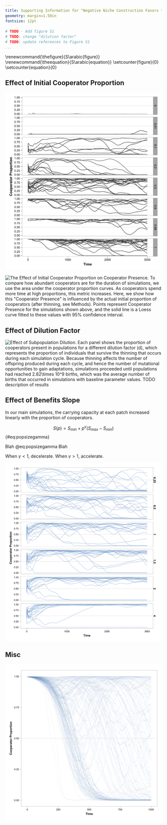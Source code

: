 ```yaml
---
title: Supporting Information for "Negative Niche Construction Favors the Evolution of Cooperation"
geometry: margin=1.50in
fontsize: 12pt

# TODO - Add figure S1
# TODO: change "dilution factor"
# TODO: update references to Figure S1
...
```


\renewcommand{\thefigure}{S\arabic{figure}}
\renewcommand{\theequation}{S\arabic{equation}}
\setcounter{figure}{0}
\setcounter{equation}{0}


## Effect of Initial Cooperator Proportion

![**Effect of Initial Cooperator Proportion.** Each panel shows the proportion of cooperators present in populations that started with a different initial cooperator proportion ($p_0$).](../figures/p0sweep_time.png)

![**The Effect of Initial Cooperator Proportion on Cooperator Presence.** To compare how abundant cooperators are for the duration of simulations, we use the area under the cooperator proportion curves. As cooperators spend more time at high proportions, this metric increases. Here, we show how this "Cooperator Presence" is influenced by the actual initial proportion of cooperators (after thinning, see Methods). Points represent Cooperator Presence for the simulations shown above, and the solid line is a Loess curve fitted to these values with 95% confidence interval.](../figures/p0sweep_presence.png)


## Effect of Dilution Factor

![**Effect of Subpopulation Dilution.** Each panel shows the proportion of cooperators present in populations for a different dilution factor ($d$), which represents the proportion of individuals that survive the thinning that occurs during each simulation cycle. Because thinning affects the number of offspring produced during each cycle, and hence the number of mutational opportunities to gain adaptations, simulations proceeded until populations had reached $2.82\times 10^9$ births, which was the average number of births that occurred in simulations with baseline parameter values. TODO description of results](../figures/dilution.png)


## Effect of Benefits Slope

In our main simulations, the carrying capacity at each patch increased linearly with the proportion of cooperators.

$$ S(p) = S_{min} + p^{\gamma} (S_{max} - S_{min}) $$ {#eq:popsizegamma}

Blah @eq:popsizegamma Blah

When $\gamma < 1$, decelerate.
When $\gamma > 1$, accelerate.


![**Effect of Benefits Slope.** TODO Description](../figures/popsize_returns.png)


## Misc

![**Defector Invasion with Mutations.** The proportion of cooperators present in each replicate population is shown for the duration of simulations ($T=1000$). When mutations occur both at the adaptive loci and the cooperation locus ($\mu_{a}=\mu_{c}=0.00005$), cooperation remains dominant in 58 of 160 replicate populations.](../figures/FigureS1.png)
